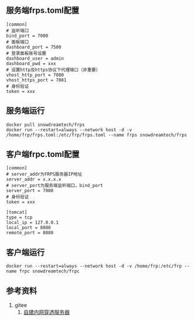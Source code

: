 ## 服务端frps.toml配置
```
[common]
# 监听端口
bind_port = 7000
# 面板端口
dashboard_port = 7500
# 登录面板账号设置
dashboard_user = admin
dashboard_pwd = xxx
# 设置http及https协议下代理端口（非重要）
vhost_http_port = 7080
vhost_https_port = 7081
# 身份验证
token = xxx
```

## 服务端运行
```
docker pull snowdreamtech/frps
docker run --restart=always --network host -d -v /home/frp/frps.toml:/etc/frp/frps.toml --name frps snowdreamtech/frps
```

## 客户端frpc.toml配置
```
[common]
# server_addr为FRPS服务器IP地址
server_addr = x.x.x.x
# server_port为服务端监听端口，bind_port
server_port = 7000
# 身份验证
token = xxx

[tomcat]
type = tcp
local_ip = 127.0.0.1
local_port = 8080
remote_port = 8080
```

## 客户端运行
```
docker run --restart=always --network host -d -v /home/frp:/etc/frp --name frpc snowdreamtech/frpc
```

## 参考资料
1. gitee
   1. [自建内网穿透服务器](https://gitee.com/spoto/natserver)